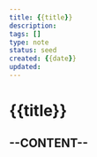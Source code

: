 ```yaml
---
title: {{title}}
description: 
tags: []
type: note
status: seed
created: {{date}}
updated: 
---
```


# {{title}}

## --CONTENT--


